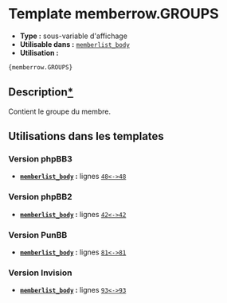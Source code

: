 # Template memberrow.GROUPS
* __Type :__ sous-variable d'affichage
* __Utilisable dans :__ [`memberlist_body`](../tpl/memberlist_body.md#readme)
* __Utilisation :__

```html
{memberrow.GROUPS}
```

## Description[*](https://fa-tvars.appspot.com/var/memberrow.GROUPS)
Contient le groupe du membre.

## Utilisations dans les templates

### Version phpBB3
* __[`memberlist_body`](../tpl/memberlist_body.md#readme) :__ lignes [`48`](../src/prosilver/memberlist_body.tpl#L48)[`<->`](../src/prosilver/memberlist_body.tpl#L48-L48)[`48`](../src/prosilver/memberlist_body.tpl#L48)

### Version phpBB2
* __[`memberlist_body`](../tpl/memberlist_body.md#readme) :__ lignes [`42`](../src/subsilver/memberlist_body.tpl#L42)[`<->`](../src/subsilver/memberlist_body.tpl#L42-L42)[`42`](../src/subsilver/memberlist_body.tpl#L42)

### Version PunBB
* __[`memberlist_body`](../tpl/memberlist_body.md#readme) :__ lignes [`81`](../src/punbb/memberlist_body.tpl#L81)[`<->`](../src/punbb/memberlist_body.tpl#L81-L81)[`81`](../src/punbb/memberlist_body.tpl#L81)

### Version Invision
* __[`memberlist_body`](../tpl/memberlist_body.md#readme) :__ lignes [`93`](../src/invision/memberlist_body.tpl#L93)[`<->`](../src/invision/memberlist_body.tpl#L93-L93)[`93`](../src/invision/memberlist_body.tpl#L93)


